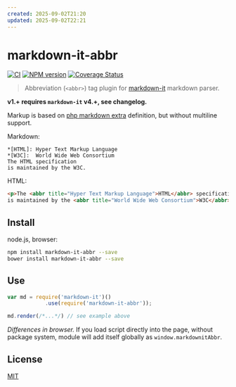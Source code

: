 ```yaml
---
created: 2025-09-02T21:20
updated: 2025-09-02T22:21
---
```

# markdown-it-abbr

[![CI](https://github.com/markdown-it/markdown-it-abbr/actions/workflows/ci.yml/badge.svg)](https://github.com/markdown-it/markdown-it-abbr/actions/workflows/ci.yml)
[![NPM version](https://img.shields.io/npm/v/markdown-it-abbr.svg?style=flat)](https://www.npmjs.org/package/markdown-it-abbr)
[![Coverage Status](https://img.shields.io/coveralls/markdown-it/markdown-it-abbr/master.svg?style=flat)](https://coveralls.io/r/markdown-it/markdown-it-abbr?branch=master)

> Abbreviation (`<abbr>`) tag plugin for [markdown-it](https://github.com/markdown-it/markdown-it) markdown parser.

__v1.+ requires `markdown-it` v4.+, see changelog.__

Markup is based on [php markdown extra](https://michelf.ca/projects/php-markdown/extra/#abbr) definition, but without multiline support.

Markdown:

```
*[HTML]: Hyper Text Markup Language
*[W3C]:  World Wide Web Consortium
The HTML specification
is maintained by the W3C.
```

HTML:

```html
<p>The <abbr title="Hyper Text Markup Language">HTML</abbr> specification
is maintained by the <abbr title="World Wide Web Consortium">W3C</abbr>.</p>
```

## Install

node.js, browser:

```bash
npm install markdown-it-abbr --save
bower install markdown-it-abbr --save
```

## Use

```js
var md = require('markdown-it')()
            .use(require('markdown-it-abbr'));

md.render(/*...*/) // see example above
```

_Differences in browser._ If you load script directly into the page, without
package system, module will add itself globally as `window.markdownitAbbr`.


## License

[MIT](https://github.com/markdown-it/markdown-it-abbr/blob/master/LICENSE)
